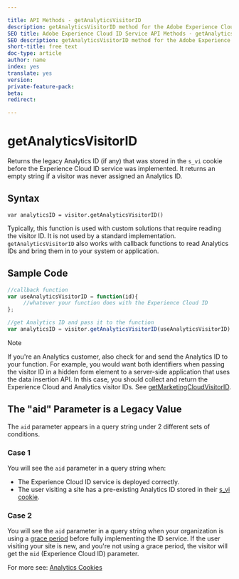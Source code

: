 ```yaml
---

title: API Methods - getAnalyticsVisitorID
description: getAnalyticsVisitorID method for the Adobe Experience Cloud ID Service API
SEO title: Adobe Experience Cloud ID Service API Methods - getAnalyticsVisitorID
SEO description: getAnalyticsVisitorID method for the Adobe Experience Cloud ID Service API
short-title: free text
doc-type: article
author: name
index: yes
translate: yes
version:
private-feature-pack:
beta:
redirect:

---
```


# getAnalyticsVisitorID

Returns the legacy Analytics ID \(if any\) that was stored in the `s_vi` cookie before the Experience Cloud ID service was implemented. It returns an empty string if a visitor was never assigned an Analytics ID.

## Syntax
`var analyticsID = visitor.getAnalyticsVisitorID()` 

Typically, this function is used with custom solutions that require reading the visitor ID. It is not used by a standard implementation. `getAnalyticsVisitorID` also works with callback functions to read Analytics IDs and bring them in to your system or application.

## Sample Code

```javascript
//callback function
var useAnalyticsVisitorID = function(id){
     //whatever your function does with the Experience Cloud ID
};

//get Analytics ID and pass it to the function
var analyticsID = visitor.getAnalyticsVisitorID(useAnalyticsVisitorID)
```

>[!NOTE]
>If you're an Analytics customer, also check for and send the Analytics ID to your function. For example, you would want both identifiers when passing the visitor ID in a hidden form element to a server-side application that uses the data insertion API. In this case, you should collect and return the Experience Cloud and Analytics visitor IDs. See [getMarketingCloudVisitorID](id-service-api-methods-getmcvid.md).

## The "aid" Parameter is a Legacy Value

The `aid` parameter appears in a query string under 2 different sets of conditions.

### Case 1

You will see the `aid` parameter in a query string when:

+ The Experience Cloud ID service is deployed correctly.
+ The user visiting a site has a pre-existing Analytics ID stored in their [s\_vi cookie](https://marketing.adobe.com/resources/help/en_US/whitepapers/cookies/?f=cookies_analytics.html).

### Case 2

You will see the `aid` parameter in a query string when your organization is using a [grace period](../../reference/reference-analytics/reference-analytics-grace.md) before fully implementing the ID service. If the user visiting your site is new, and you're not using a grace period, the visitor will get the `mid` \(Experience Cloud ID\) parameter.


For more see: [Analytics Cookies](https://marketing.adobe.com/resources/help/en_US/whitepapers/cookies/cookies_analytics.html)
